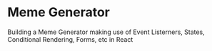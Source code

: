 # Meme Generator

Building a Meme Generator making use of Event Listerners, States, Conditional Rendering, Forms, etc in React
